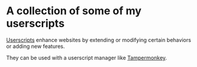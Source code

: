# A collection of some of my userscripts

[Userscripts](https://en.wikipedia.org/wiki/Userscript) enhance websites by extending or modifying certain behaviors or adding new features.

They can be used with a userscript manager like [Tampermonkey](https://www.tampermonkey.net/).
